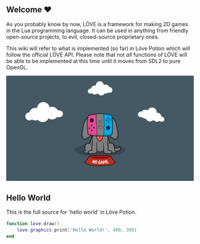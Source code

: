 ## Welcome ♥

As you probably know by now, LÖVE is a framework for making 2D games in the Lua programming language. It can be used in anything from friendly open-source projects, to evil, closed-source proprietary ones. 

This wiki will refer to what is implemented (so far) in Löve Potion which will follow the official LÖVE API. Please note that not *all* functions of LÖVE will be able to be implemented at this time until it moves from SDL2 to pure OpenGL.

![](lovepotion.png)

## Hello World
This is the full source for 'hello world' in Löve Potion.

```lua
function love.draw()
    love.graphics.print('Hello World!', 400, 300)
end
```